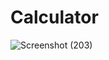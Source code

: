 # Calculator
![Screenshot (203)](https://user-images.githubusercontent.com/86833971/124274800-54710080-db5f-11eb-9fff-baca4072c9e5.png)
